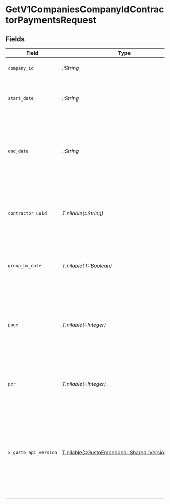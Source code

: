 # GetV1CompaniesCompanyIdContractorPaymentsRequest


## Fields

| Field                                                                                                                                                                                                                        | Type                                                                                                                                                                                                                         | Required                                                                                                                                                                                                                     | Description                                                                                                                                                                                                                  | Example                                                                                                                                                                                                                      |
| ---------------------------------------------------------------------------------------------------------------------------------------------------------------------------------------------------------------------------- | ---------------------------------------------------------------------------------------------------------------------------------------------------------------------------------------------------------------------------- | ---------------------------------------------------------------------------------------------------------------------------------------------------------------------------------------------------------------------------- | ---------------------------------------------------------------------------------------------------------------------------------------------------------------------------------------------------------------------------- | ---------------------------------------------------------------------------------------------------------------------------------------------------------------------------------------------------------------------------- |
| `company_id`                                                                                                                                                                                                                 | *::String*                                                                                                                                                                                                                   | :heavy_check_mark:                                                                                                                                                                                                           | The UUID of the company                                                                                                                                                                                                      |                                                                                                                                                                                                                              |
| `start_date`                                                                                                                                                                                                                 | *::String*                                                                                                                                                                                                                   | :heavy_check_mark:                                                                                                                                                                                                           | The time period for which to retrieve contractor payments                                                                                                                                                                    | 2020-01-01                                                                                                                                                                                                                   |
| `end_date`                                                                                                                                                                                                                   | *::String*                                                                                                                                                                                                                   | :heavy_check_mark:                                                                                                                                                                                                           | The time period for which to retrieve contractor payments. If left empty, defaults to today's date.                                                                                                                          | 2020-12-31                                                                                                                                                                                                                   |
| `contractor_uuid`                                                                                                                                                                                                            | *T.nilable(::String)*                                                                                                                                                                                                        | :heavy_minus_sign:                                                                                                                                                                                                           | The UUID of the contractor. When specified, will load all payments for that contractor.                                                                                                                                      |                                                                                                                                                                                                                              |
| `group_by_date`                                                                                                                                                                                                              | *T.nilable(T::Boolean)*                                                                                                                                                                                                      | :heavy_minus_sign:                                                                                                                                                                                                           | Display contractor payments results group by check date if set to true.                                                                                                                                                      |                                                                                                                                                                                                                              |
| `page`                                                                                                                                                                                                                       | *T.nilable(::Integer)*                                                                                                                                                                                                       | :heavy_minus_sign:                                                                                                                                                                                                           | The page that is requested. When unspecified, will load all objects unless endpoint forces pagination.                                                                                                                       |                                                                                                                                                                                                                              |
| `per`                                                                                                                                                                                                                        | *T.nilable(::Integer)*                                                                                                                                                                                                       | :heavy_minus_sign:                                                                                                                                                                                                           | Number of objects per page. For majority of endpoints will default to 25                                                                                                                                                     |                                                                                                                                                                                                                              |
| `x_gusto_api_version`                                                                                                                                                                                                        | [T.nilable(::GustoEmbedded::Shared::VersionHeader)](../../models/shared/versionheader.md)                                                                                                                                    | :heavy_minus_sign:                                                                                                                                                                                                           | Determines the date-based API version associated with your API call. If none is provided, your application's [minimum API version](https://docs.gusto.com/embedded-payroll/docs/api-versioning#minimum-api-version) is used. |                                                                                                                                                                                                                              |